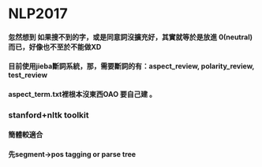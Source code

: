 # NLP2017

#### 忽然想到 如果搜不到的字，或是同意詞沒擴充好，其實就等於是放進 0(neutral)而已，好像也不至於不能做XD
#### 目前使用jieba斷詞系統，那，需要斷詞的有：aspect_review, polarity_review, test_review
#### aspect_term.txt裡根本沒東西OAO 要自己建 。

### stanford+nltk toolkit
#### 簡體較適合
#### 先segment->pos tagging or parse tree
